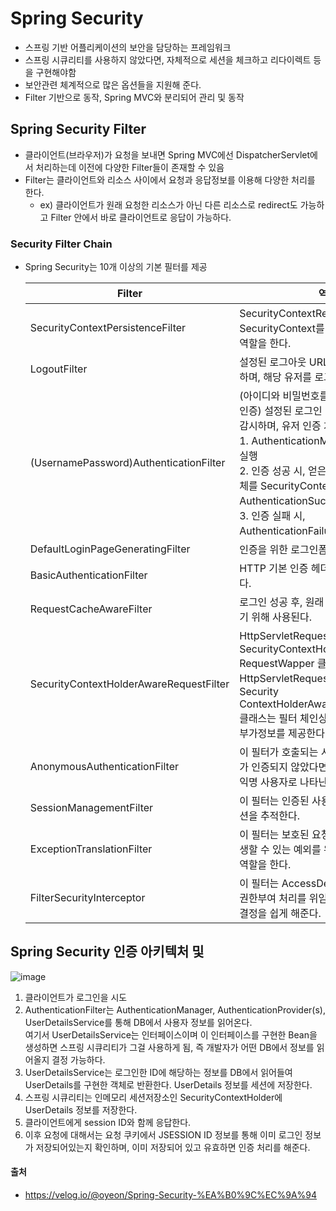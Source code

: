# Spring Security
- 스프링 기반 어플리케이션의 보안을 담당하는 프레임워크
- 스프링 시큐리티를 사용하지 않았다면, 자체적으로 세션을 체크하고 리다이렉트 등을 구현해야함
- 보안관련 체계적으로 많은 옵션들을 지원해 준다.
- Filter 기반으로 동작, Spring MVC와 분리되어 관리 및 동작

## Spring Security Filter
- 클라이언트(브라우저)가 요청을 보내면 Spring MVC에선 DispatcherServlet에서 처리하는데 이전에 다양한 Filter들이 존재할 수 있음
- Filter는 클라이언트와 리소스 사이에서 요청과 응답정보를 이용해 다양한 처리를 한다.
  - ex) 클라이언트가 원래 요청한 리소스가 아닌 다른 리소스로 redirect도 가능하고 Filter 안에서 바로 클라이언트로 응답이 가능하다.

### Security Filter Chain
- Spring Security는 10개 이상의 기본 필터를 제공 

  |Filter|역할|
  |------|---|
  |SecurityContextPersistenceFilter|SecurityContextRepository에서 SecurityContext를 가져오거나 저장하는 역할을 한다.|
  |LogoutFilter|설정된 로그아웃 URL로 오는 요청을 감시하며, 해당 유저를 로그아웃 처리|
  |(UsernamePassword)AuthenticationFilter	|(아이디와 비밀번호를 사용하는 form 기반 인증) 설정된 로그인 URL로 오는 요청을 감시하며, 유저 인증 처리한다. <br>1. AuthenticationManager를 통한 인증 실행 <br>2. 인증 성공 시, 얻은 Authentication 객체를 SecurityContext에 저장 후 AuthenticationSuccessHandler 실행 <br>3. 인증 실패 시, AuthenticationFailureHandler 실행|
  |DefaultLoginPageGeneratingFilter|인증을 위한 로그인폼 URL을 감시한다.|
  |BasicAuthenticationFilter|HTTP 기본 인증 헤더를 감시하여 처리한다.|
  |RequestCacheAwareFilter|로그인 성공 후, 원래 요청 정보를 재구성하기 위해 사용된다.|
  |SecurityContextHolderAwareRequestFilter|HttpServletRequestWrapper를 상속한 SecurityContextHolderAware RequestWapper 클래스로 HttpServletRequest 정보를 감싼다. <br>Security ContextHolderAwareRequestWrapper 클래스는 필터 체인상의 다음 필터들에게 부가정보를 제공한다.|
  |AnonymousAuthenticationFilter|이 필터가 호출되는 시점까지 사용자 정보가 인증되지 않았다면 인증토큰에 사용자가 익명 사용자로 나타난다.|
  |SessionManagementFilter|이 필터는 인증된 사용자와 관련된 모든 세션을 추적한다.|
  |ExceptionTranslationFilter|이 필터는 보호된 요청을 처리하는 중에 발생할 수 있는 예외를 위임하거나 전달하는 역할을 한다.|
  |FilterSecurityInterceptor|이 필터는 AccessDecisionManager 로 권한부여 처리를 위임함으로써 접근 제어 결정을 쉽게 해준다.|

## Spring Security 인증 아키텍처 및 
![image](https://user-images.githubusercontent.com/38865267/154890423-c3d78aab-ad9f-41c6-928e-573fc2c6ad34.png)

1. 클라이언트가 로그인을 시도
2. AuthenticationFilter는 AuthenticationManager, AuthenticationProvider(s), UserDetailsService를 통해 DB에서 사용자 정보를 읽어온다. <br>여기서 UserDetailsService는 인터페이스이며 이 인터페이스를 구현한 Bean을 생성하면 스프링 시큐리티가 그걸 사용하게 됨, 즉 개발자가 어떤 DB에서 정보를 읽어올지 결정 가능하다.
3. UserDetailsService는 로그인한 ID에 해당하는 정보를 DB에서 읽어들여 UserDetails를 구현한 객체로 반환한다. UserDetails 정보를 세션에 저장한다.
4. 스프링 시큐리티는 인메모리 세션저장소인 SecurityContextHolder에 UserDetails 정보를 저장한다.
5. 클라이언트에게 session ID와 함께 응답한다.
6. 이후 요청에 대해서는 요청 쿠키에서 JSESSION ID 정보를 통해 이미 로그인 정보가 저장되어있는지 확인하며, 이미 저장되어 있고 유효하면 인증 처리를 해준다.

#### 출처
- https://velog.io/@oyeon/Spring-Security-%EA%B0%9C%EC%9A%94
